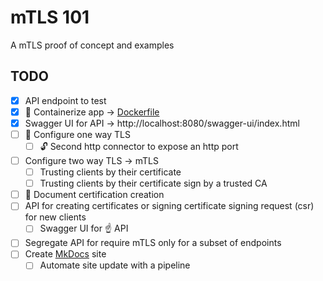 # mTLS 101

A mTLS proof of concept and examples

## TODO

* [x] API endpoint to test
* [x] 🐳 Containerize app → [Dockerfile](./Dockerfile)
* [x] Swagger UI for API → http://localhost:8080/swagger-ui/index.html
* [ ] 🔐 Configure one way TLS
  * [ ] 🔓 Second http connector to expose an http port
* [ ] Configure two way TLS → mTLS
    * [ ] Trusting clients by their certificate
    * [ ] Trusting clients by their certificate sign by a trusted CA
* [ ] 📝 Document certification creation
* [ ] API for creating certificates or signing certificate signing request (csr) for new clients
  * [ ] Swagger UI for ☝️ API
* [ ] Segregate API for require mTLS only for a subset of endpoints
* [ ] Create [MkDocs](https://squidfunk.github.io/mkdocs-material/) site
    * [ ] Automate site update with a pipeline
